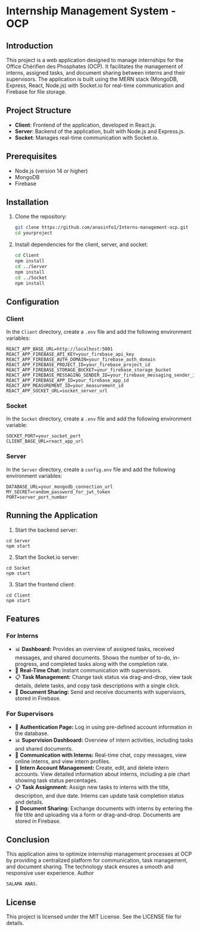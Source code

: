 # Internship Management System - OCP

## Introduction

This project is a web application designed to manage internships for the Office Chérifien des Phosphates (OCP). It facilitates the management of interns, assigned tasks, and document sharing between interns and their supervisors. The application is built using the MERN stack (MongoDB, Express, React, Node.js) with Socket.io for real-time communication and Firebase for file storage.

## Project Structure

- **Client**: Frontend of the application, developed in React.js.
- **Server**: Backend of the application, built with Node.js and Express.js.
- **Socket**: Manages real-time communication with Socket.io.

## Prerequisites

- Node.js (version 14 or higher)
- MongoDB
- Firebase

## Installation

1. Clone the repository:

    ```bash
    git clone https://github.com/anasinfo1/Interns-management-ocp.git
    cd yourproject
    ```

2. Install dependencies for the client, server, and socket:

    ```bash
    cd Client
    npm install
    cd ../Server
    npm install
    cd ../Socket
    npm install
    ```

## Configuration

### Client

In the `Client` directory, create a `.env` file and add the following environment variables:

```env
REACT_APP_BASE_URL=http://localhost:5001
REACT_APP_FIREBASE_API_KEY=your_firebase_api_key
REACT_APP_FIREBASE_AUTH_DOMAIN=your_firebase_auth_domain
REACT_APP_FIREBASE_PROJECT_ID=your_firebase_project_id
REACT_APP_FIREBASE_STORAGE_BUCKET=your_firebase_storage_bucket
REACT_APP_FIREBASE_MESSAGING_SENDER_ID=your_firebase_messaging_sender_id
REACT_APP_FIREBASE_APP_ID=your_firebase_app_id
REACT_APP_MEASUREMENT_ID=your_measurement_id
REACT_APP_SOCKET_URL=socket_server_url
```

### Socket

In the `Socket` directory, create a `.env` file and add the following environment variable:

```env
SOCKET_PORT=your_socket_port
CLIENT_BASE_URL=react_app_url
```

### Server

In the `Server` directory, create a `config.env` file and add the following environment variables:

```env
DATABASE_URL=your_mongodb_connection_url
MY_SECRET=random_password_for_jwt_token
PORT=server_port_number
```

## Running the Application

1. Start the backend server:
```
cd Server
npm start
```

2. Start the Socket.io server:
```
cd Socket
npm start
```


3. Start the frontend client:
```
cd Client
npm start
```



## Features

### For Interns

- 📊 **Dashboard:** Provides an overview of assigned tasks, received messages, and shared documents. Shows the number of to-do, in-progress, and completed tasks along with the completion rate.
- 💬 **Real-Time Chat:** Instant communication with supervisors.
- 📋 **Task Management:** Change task status via drag-and-drop, view task details, delete tasks, and copy task descriptions with a single click.
- 📁 **Document Sharing:** Send and receive documents with supervisors, stored in Firebase.

### For Supervisors

- 🔑 **Authentication Page:** Log in using pre-defined account information in the database.
- 📊 **Supervision Dashboard:** Overview of intern activities, including tasks and shared documents.
- 💬 **Communication with Interns:** Real-time chat, copy messages, view online interns, and view intern profiles.
- 👥 **Intern Account Management:** Create, edit, and delete intern accounts. View detailed information about interns, including a pie chart showing task status percentages.
- 📋 **Task Assignment:** Assign new tasks to interns with the title, description, and due date. Interns can update task completion status and details.
- 📁 **Document Sharing:** Exchange documents with interns by entering the file title and uploading via a form or drag-and-drop. Documents are stored in Firebase.


## Conclusion

This application aims to optimize internship management processes at OCP by providing a centralized platform for communication, task management, and document sharing. The technology stack ensures a smooth and responsive user experience.
Author

    SALAMA ANAS.

## License

This project is licensed under the MIT License. See the LICENSE file for details.